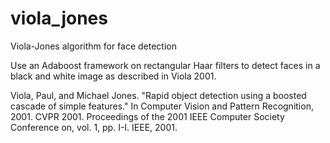 # viola_jones
Viola-Jones algorithm for face detection

Use an Adaboost framework on rectangular Haar filters to detect faces in a black and white image as described in Viola 2001.

Viola, Paul, and Michael Jones. "Rapid object detection using a boosted cascade of simple features." In Computer Vision and Pattern Recognition, 2001. CVPR 2001. Proceedings of the 2001 IEEE Computer Society Conference on, vol. 1, pp. I-I. IEEE, 2001.
